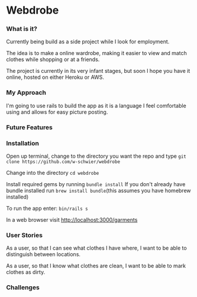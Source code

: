 # Webdrobe

### What is it?

Currently being build as a side project while I look for employment.

The idea is to make a online wardrobe, making it easier to view and match clothes while shopping or at a friends.

The project is currently in its very infant stages, but soon I hope you have it online, hosted on either Heroku or AWS.


### My Approach

I'm going to use rails to build the app as it is a language I feel comfortable using and allows for easy picture posting.

### Future Features


### Installation

Open up terminal, change to the directory you want the repo and type ```git clone https://github.com/w-schwier/webdrobe```

Change into the directory ```cd webdrobe```

Install required gems by running ```bundle install``` If you don't already have bundle installed run ```brew install bundle```(this assumes you have homebrew installed)

To run the app enter: ``` bin/rails s ```

In a web browser visit [http://localhost:3000/garments](http://localhost:3000/garments)

### User Stories

As a user, so that I can see what clothes I have where, I want to be able to distinguish between locations.

As a user, so that I know what clothes are clean, I want to be able to mark clothes as dirty.

### Challenges

